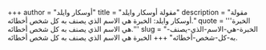 +++
author = "أوسكار وايلد"
title = "مقولة أوسكار وايلد"
description = "مقولة أوسكار وايلد: الخبرة هي الاسم الذي يصنف به كل شخص أخطائه."
quote = '''الخبرة هي الاسم الذي يصنف به كل شخص أخطائه.''' 
slug = "الخبرة-هي-الاسم-الذي-يصنف-به-كل-شخص-أخطائه"
+++
الخبرة هي الاسم الذي يصنف به كل شخص أخطائه.
